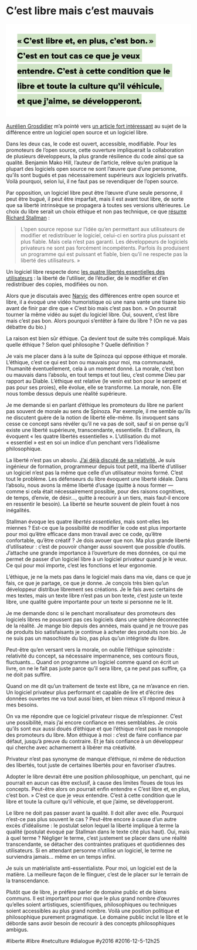 # C’est libre mais c’est mauvais

![](_i/libreornot.png)

[Aurélien Grosdidier](https://twitter.com/Alatitude77) m’a pointé vers [un article fort intéressant](https://www.gnu.org/philosophy/when-free-software-isnt-practically-superior.html) au sujet de la différence entre un logiciel open source et un logiciel libre.

Dans les deux cas, le code est ouvert, accessible, modifiable. Pour les promoteurs de l’open source, cette ouverture impliquerait la collaboration de plusieurs développeurs, la plus grande résilience du code ainsi que sa qualité. Benjamin Mako Hill, l’auteur de l’article, relève qu’en pratique la plupart des logiciels open source ne sont l’œuvre que d’une personne, qu’ils sont bugués et pas nécessairement supérieurs aux logiciels privatifs. Voilà pourquoi, selon lui, il ne faut pas se revendiquer de l’open source.

Par opposition, un logiciel libre peut être l’œuvre d’une seule personne, il peut être bugué, il peut être imparfait, mais il est avant tout libre, de sorte que sa liberté intrinsèque se propagera à toutes ses versions ultérieures. Le choix du libre serait un choix éthique et non pas technique, ce que [résume Richard Stallman](https://www.gnu.org/philosophy/open-source-misses-the-point.html) :

> L’open source repose sur l’idée qu’en permettant aux utilisateurs de modifier et redistribuer le logiciel, celui-ci en sortira plus puissant et plus fiable. Mais cela n’est pas garanti. Les développeurs de logiciels privateurs ne sont pas forcément incompétents. Parfois ils produisent un programme qui est puissant et fiable, bien qu’il ne respecte pas la liberté des utilisateurs. »

Un logiciel libre respecte donc [les quatre libertés essentielles des utilisateurs](https://www.gnu.org/philosophy/free-sw.html) : la liberté de l’utiliser, de l’étudier, de le modifier et d’en redistribuer des copies, modifiées ou non.

Alors que je discutais avec [Narvic](https://twitter.com/narvic) des différences entre open source et libre, il a évoqué une vidéo humoristique où une nana vante une tisane bio avant de finir par dire que « C’est bio mais c’est pas bon. » On pourrait tourner la même vidéo au sujet du logiciel libre. Oui, souvent, c’est libre mais c’est pas bon. Alors pourquoi s’entêter à faire du libre ? (On ne va pas débattre du bio.)

La raison est bien sûr éthique. Ça devient tout de suite très compliqué. Mais quelle éthique ? Selon quel philosophe ? Quelle définition ?

Je vais me placer dans à la suite de Spinoza qui oppose éthique et morale. L’éthique, c’est ce qui est bon ou mauvais pour moi, ma communauté, l’humanité éventuellement, cela à un moment donné. La morale, c’est bon ou mauvais dans l’absolu, en tout temps et tout lieu, c’est comme Dieu par rapport au Diable. L’éthique est relative (le venin est bon pour le serpent et pas pour ses proies), elle évolue, elle se transforme. La morale, non. Elle nous tombe dessus depuis une réalité supérieure.

Je me demande si en parlant d’éthique les promoteurs du libre ne parlent pas souvent de morale au sens de Spinoza. Par exemple, il me semble qu’ils ne discutent guère de la notion de liberté elle-même. Ils invoquent sans cesse ce concept sans révéler qu’il ne va pas de soit, sauf si on pense qu’il existe une liberté supérieure, transcendante, essentielle. Et d’ailleurs, ils évoquent « les quatre libertés essentielles ». L’utilisation du mot « essentiel » est en soi un indice d’un penchant vers l’idéalisme philosophique.

La liberté n’est pas un absolu. [J’ai déjà discuté de sa relativité.](../../2013/10/quest-ce-que-la-liberte.md) Je suis ingénieur de formation, programmeur depuis tout petit, ma liberté d’utiliser un logiciel n’est pas la même que celle d’un utilisateur moins formé. C’est tout le problème. Les défenseurs du libre évoquent une liberté idéale. Dans l’absolu, nous avons la même liberté d’usage (quitte à nous former — comme si cela était nécessairement possible, pour des raisons cognitives, de temps, d’envie, de désir…, quitte à recourir à un tiers, mais faut-il encore en ressentir le besoin). La liberté se heurte souvent de plein fouet à nos inégalités.

Stallman évoque les quatre *libertés essentielles*, mais sont-elles les miennes ? Est-ce que la possibilité de modifier le code est plus importante pour moi qu’être efficace dans mon travail avec ce code, qu’être confortable, qu’être créatif ? Je dois avouer que non. Ma plus grande liberté d’utilisateur : c’est de pouvoir changer aussi souvent que possible d’outils. J’attache une grande importance à l’ouverture de mes données, ce qui me permet de passer d’un logiciel libre à un logiciel privateur quand je le veux. Ce qui pour moi importe, c’est les fonctions et leur ergonomie.

L’éthique, je ne la mets pas dans le logiciel mais dans ma vie, dans ce que je fais, ce que je partage, ce que je donne. Je conçois très bien qu’un développeur distribue librement ses créations. Je le fais avec certains de mes textes, mais un texte libre n’est pas un bon texte, c’est juste un texte libre, une qualité guère importante pour un texte si personne ne le lit.

Je me demande donc si le penchant moralisateur des promoteurs des logiciels libres ne poussent pas ces logiciels dans une sphère déconnectée de la réalité. Je mange bio depuis des années, mais quand je ne trouve pas de produits bio satisfaisants je continue à acheter des produits non bio. Je ne suis pas un masochiste du bio, pas plus qu’un intégriste du libre.

Peut-être qu’en versant vers la morale, on oublie l’éthique spinoziste : relativité du concept, sa nécessaire impermanence, ses contours flous, fluctuants… Quand on programme un logiciel comme quand on écrit un livre, on ne le fait pas juste parce qu’il sera libre, ça ne peut pas suffire, ça ne doit pas suffire.

Quand on me dit qu’un traitement de texte est libre, ça ne m’avance en rien. Un logiciel privateur plus performant et capable de lire et d’écrire des données ouvertes me va tout aussi bien, et bien mieux s’il répond mieux à mes besoins.

On va me répondre que ce logiciel privateur risque de m’espionner. C’est une possibilité, mais j’ai encore confiance en mes semblables. Je crois qu’ils sont eux aussi doués d’éthique et que l’éthique n’est pas le monopole des promoteurs du libre. Mon éthique à moi : c’est de faire confiance par défaut, jusqu’à preuve du contraire. Et je fais confiance à un développeur qui cherche avec acharnement à libérer ma créativité.

Privateur n’est pas synonyme de manque d’éthique, ni même de réduction des libertés, tout juste de certaines libertés pour en favoriser d’autres.

Adopter le libre devrait être une position philosophique, un penchant, qui ne pourrait en aucun cas être exclusif, à cause des limites floues de tous les concepts. Peut-être alors on pourrait enfin entendre « C’est libre et, en plus, c’est bon. » C’est ce que je veux entendre. C’est à cette condition que le libre et toute la culture qu’il véhicule, et que j’aime, se développeront.

Le libre ne doit pas passer avant la qualité. Il doit aller avec elle. Pourquoi n’est-ce pas plus souvent le cas ? Peut-être encore à cause d’un autre excès d’idéalisme : le postulat selon lequel la liberté implique à terme la qualité (postulat évoqué par Stallman dans le texte cité plus haut). Oui, mais à quel terme ? Négliger le terme, c’est justement se placer dans une réalité transcendante, se détacher des contraintes pratiques et quotidiennes des utilisateurs. Si en attendant personne n’utilise un logiciel, le terme ne surviendra jamais… même en un temps infini.

Je suis un matérialiste anti-essentialiste. Pour moi, un logiciel est de la matière. La meilleure façon de le flinguer, c’est de le placer sur le terrain de la transcendance.

Plutôt que de libre, je préfère parler de domaine public et de biens communs. Il est important pour moi que le plus grand nombre d’œuvres qu’elles soient artistiques, scientifiques, philosophiques ou techniques soient accessibles au plus grand nombre. Voilà une position politique et philosophique purement pragmatique. Le domaine public inclut le libre et le déborde sans avoir besoin de recourir à des concepts philosophiques ambigus.

#liberte #libre #netculture #dialogue #y2016 #2016-12-5-12h25
